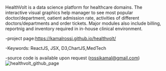 
HealthVolt is a data science platform for healthcare domains. The interactive visual graphics help manager to see most popular doctor/department, oatient admission rate, activities of different doctors/departments and order tickets. Major modules also include billing, reportnig and inventory required in in-house clinical environment.

-project page:https://kamalrossi.github.io/healthvolt/

-Keywords: ReactJS, JSX, D3,ChartJS,MedTech

-source code is available upon request (rossikamal@gmail.com)
![healthvolt_github_page](https://user-images.githubusercontent.com/14850405/176667054-19214092-7ffd-470e-986f-212e50fc53e6.png)

